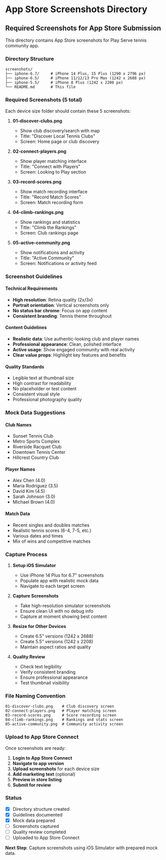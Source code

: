 # App Store Screenshots Directory

## Required Screenshots for App Store Submission

This directory contains App Store screenshots for Play Serve tennis community app.

### Directory Structure

```
screenshots/
├── iphone-6.7/     # iPhone 14 Plus, 15 Plus (1290 x 2796 px)
├── iphone-6.5/     # iPhone 11/12/13 Pro Max (1242 x 2688 px)  
├── iphone-5.5/     # iPhone 8 Plus (1242 x 2208 px)
└── README.md       # This file
```

### Required Screenshots (5 total)

Each device size folder should contain these 5 screenshots:

1. **01-discover-clubs.png**
   - Show club discovery/search with map
   - Title: "Discover Local Tennis Clubs"
   - Screen: Home page or club discovery

2. **02-connect-players.png**
   - Show player matching interface
   - Title: "Connect with Players"
   - Screen: Looking to Play section

3. **03-record-scores.png**
   - Show match recording interface
   - Title: "Record Match Scores"
   - Screen: Match recording form

4. **04-climb-rankings.png**
   - Show rankings and statistics
   - Title: "Climb the Rankings"
   - Screen: Club rankings page

5. **05-active-community.png**
   - Show notifications and activity
   - Title: "Active Community"
   - Screen: Notifications or activity feed

### Screenshot Guidelines

#### Technical Requirements
- **High resolution**: Retina quality (2x/3x)
- **Portrait orientation**: Vertical screenshots only
- **No status bar chrome**: Focus on app content
- **Consistent branding**: Tennis theme throughout

#### Content Guidelines
- **Realistic data**: Use authentic-looking club and player names
- **Professional appearance**: Clean, polished interface
- **Active usage**: Show engaged community with real activity
- **Clear value props**: Highlight key features and benefits

#### Quality Standards
- Legible text at thumbnail size
- High contrast for readability
- No placeholder or test content
- Consistent visual style
- Professional photography quality

### Mock Data Suggestions

#### Club Names
- Sunset Tennis Club
- Metro Sports Complex
- Riverside Racquet Club
- Downtown Tennis Center
- Hillcrest Country Club

#### Player Names
- Alex Chen (4.0)
- Maria Rodriguez (3.5)
- David Kim (4.5)
- Sarah Johnson (3.0)
- Michael Brown (4.0)

#### Match Data
- Recent singles and doubles matches
- Realistic tennis scores (6-4, 7-5, etc.)
- Various dates and times
- Mix of wins and competitive matches

### Capture Process

1. **Setup iOS Simulator**
   - Use iPhone 14 Plus for 6.7" screenshots
   - Populate app with realistic mock data
   - Navigate to each target screen

2. **Capture Screenshots**
   - Take high-resolution simulator screenshots
   - Ensure clean UI with no debug info
   - Capture at moment showing best content

3. **Resize for Other Devices**
   - Create 6.5" versions (1242 x 2688)
   - Create 5.5" versions (1242 x 2208)
   - Maintain aspect ratios and quality

4. **Quality Review**
   - Check text legibility
   - Verify consistent branding
   - Ensure professional appearance
   - Test thumbnail visibility

### File Naming Convention

```
01-discover-clubs.png    # Club discovery screen
02-connect-players.png   # Player matching screen
03-record-scores.png     # Score recording screen
04-climb-rankings.png    # Rankings and stats screen
05-active-community.png  # Community activity screen
```

### Upload to App Store Connect

Once screenshots are ready:

1. **Login to App Store Connect**
2. **Navigate to app version**
3. **Upload screenshots** for each device size
4. **Add marketing text** (optional)
5. **Preview in store listing**
6. **Submit for review**

### Status

- [x] Directory structure created
- [x] Guidelines documented
- [x] Mock data prepared
- [ ] Screenshots captured
- [ ] Quality review completed
- [ ] Uploaded to App Store Connect

**Next Step**: Capture screenshots using iOS Simulator with prepared mock data.